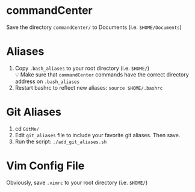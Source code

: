 # commandCenter
Save the directory `commandCenter/` to Documents (i.e. `$HOME/Documents`)

# Aliases  
1. Copy `.bash_aliases` to your root directory (i.e. `$HOME/`)    
:bulb: Make sure that `commandCenter` commands have  the correct directory address on `.bash_aliases`
2. Restart bashrc to reflect new aliases: `source $HOME/.bashrc`

# Git Aliases  
1. cd `GitMe/`  
2. Edit `git_aliases` file to include your favorite git aliases. Then save. 
2. Run the script: `./add_git_aliases.sh`

# Vim Config File
Obviously, save `.vimrc` to your root directory (i.e. `$HOME/`)
